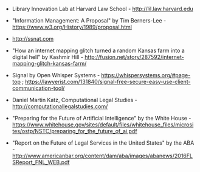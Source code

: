 * Library Innovation Lab at Harvard Law School - http://lil.law.harvard.edu
* "Information Management: A Proposal" by Tim Berners-Lee - https://www.w3.org/History/1989/proposal.html
* http://ssnat.com
* "How an internet mapping glitch turned a random Kansas farm into a digital hell" by Kashmir Hill - http://fusion.net/story/287592/internet-mapping-glitch-kansas-farm/

* Signal by Open Whisper Systems - https://whispersystems.org/#page-top ; https://lawyerist.com/131840/signal-free-secure-easy-use-client-communication-tool/

* Daniel Martin Katz, Computational Legal Studies - http://computationallegalstudies.com/
* "Preparing for the Future of Artificial Intelligence" by the White House - https://www.whitehouse.gov/sites/default/files/whitehouse_files/microsites/ostp/NSTC/preparing_for_the_future_of_ai.pdf
* "Report on the Future of Legal Services in the United States" by the ABA - http://www.americanbar.org/content/dam/aba/images/abanews/2016FLSReport_FNL_WEB.pdf
